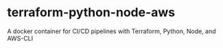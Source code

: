 # terraform-python-node-aws
A docker container for CI/CD pipelines with Terraform, Python, Node, and AWS-CLI
